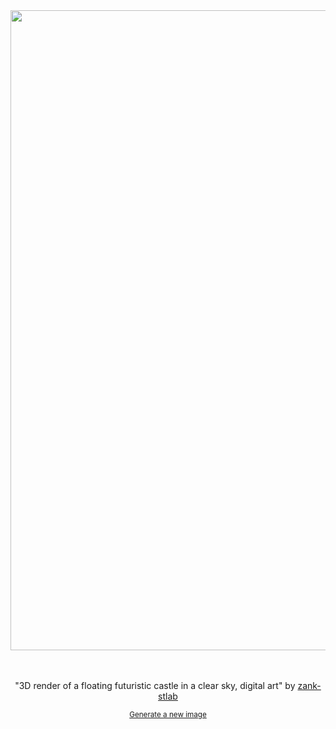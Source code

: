 
<div align="center">
  <a href="https://raw.githubusercontent.com/zk-g/zk-g/main/images/28.png"><img src="https://raw.githubusercontent.com/zk-g/zk-g/main/images/28.png" width="1024px"></a>
  <br>
  <br>
  <br>
  <p class="has-text-grey">"3D render of a floating futuristic castle in a clear sky, digital art" by <a href="https://github.com/zank-stlab" target="_blank">zank-stlab</a></p>
  <sup><a href="https://github.com/zk-g/zk-g/issues/new/choose">Generate a new image</a></sup>
</div>
